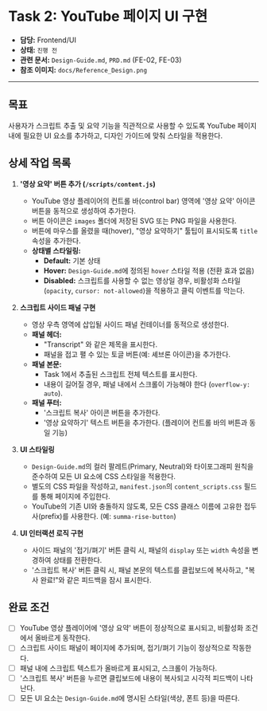 # Task 2: YouTube 페이지 UI 구현

- **담당:** Frontend/UI
- **상태:** `진행 전`
- **관련 문서:** `Design-Guide.md`, `PRD.md` (FE-02, FE-03)
- **참조 이미지:** `docs/Reference_Design.png`

---

## 목표

사용자가 스크립트 추출 및 요약 기능을 직관적으로 사용할 수 있도록 YouTube 페이지 내에 필요한 UI 요소를 추가하고, 디자인 가이드에 맞춰 스타일을 적용한다.

## 상세 작업 목록

1.  **'영상 요약' 버튼 추가 (`/scripts/content.js`)**
    -   YouTube 영상 플레이어의 컨트롤 바(control bar) 영역에 '영상 요약' 아이콘 버튼을 동적으로 생성하여 추가한다.
    -   버튼 아이콘은 `images` 폴더에 저장된 SVG 또는 PNG 파일을 사용한다.
    -   버튼에 마우스를 올렸을 때(hover), "영상 요약하기" 툴팁이 표시되도록 `title` 속성을 추가한다.
    -   **상태별 스타일링:**
        -   **Default:** 기본 상태
        -   **Hover:** `Design-Guide.md`에 정의된 `hover` 스타일 적용 (전환 효과 없음)
        -   **Disabled:** 스크립트를 사용할 수 없는 영상일 경우, 비활성화 스타일(`opacity`, `cursor: not-allowed`)을 적용하고 클릭 이벤트를 막는다.

2.  **스크립트 사이드 패널 구현**
    -   영상 우측 영역에 삽입될 사이드 패널 컨테이너를 동적으로 생성한다.
    -   **패널 헤더:**
        -   "Transcript" 와 같은 제목을 표시한다.
        -   패널을 접고 펼 수 있는 토글 버튼(예: 셰브론 아이콘)을 추가한다.
    -   **패널 본문:**
        -   Task 1에서 추출된 스크립트 전체 텍스트를 표시한다.
        -   내용이 길어질 경우, 패널 내에서 스크롤이 가능해야 한다 (`overflow-y: auto`).
    -   **패널 푸터:**
        -   '스크립트 복사' 아이콘 버튼을 추가한다.
        -   '영상 요약하기' 텍스트 버튼을 추가한다. (플레이어 컨트롤 바의 버튼과 동일 기능)

3.  **UI 스타일링**
    -   `Design-Guide.md`의 컬러 팔레트(Primary, Neutral)와 타이포그래피 원칙을 준수하여 모든 UI 요소에 CSS 스타일을 적용한다.
    -   별도의 CSS 파일을 작성하고, `manifest.json`의 `content_scripts.css` 필드를 통해 페이지에 주입한다.
    -   YouTube의 기존 UI와 충돌하지 않도록, 모든 CSS 클래스 이름에 고유한 접두사(prefix)를 사용한다. (예: `summa-rise-button`)

4.  **UI 인터랙션 로직 구현**
    -   사이드 패널의 '접기/펴기' 버튼 클릭 시, 패널의 `display` 또는 `width` 속성을 변경하여 상태를 전환한다.
    -   '스크립트 복사' 버튼 클릭 시, 패널 본문의 텍스트를 클립보드에 복사하고, "복사 완료!"와 같은 피드백을 잠시 표시한다.

## 완료 조건

-   [ ] YouTube 영상 플레이어에 '영상 요약' 버튼이 정상적으로 표시되고, 비활성화 조건에서 올바르게 동작한다.
-   [ ] 스크립트 사이드 패널이 페이지에 추가되며, 접기/펴기 기능이 정상적으로 작동한다.
-   [ ] 패널 내에 스크립트 텍스트가 올바르게 표시되고, 스크롤이 가능하다.
-   [ ] '스크립트 복사' 버튼을 누르면 클립보드에 내용이 복사되고 시각적 피드백이 나타난다.
-   [ ] 모든 UI 요소는 `Design-Guide.md`에 명시된 스타일(색상, 폰트 등)을 따른다.
